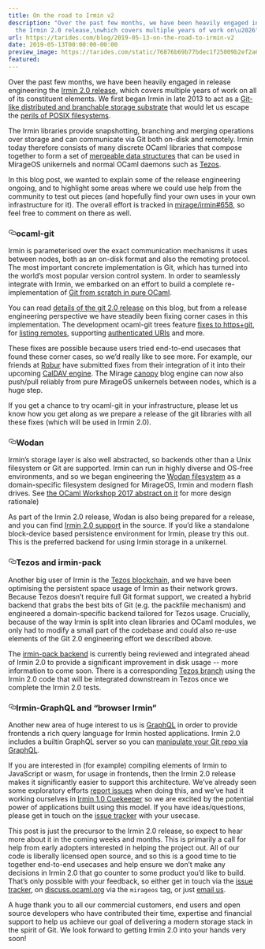 ```yaml
---
title: On the road to Irmin v2
description: "Over the past few months, we have been heavily engaged in release\nengineering
  the Irmin 2.0 release,\nwhich covers multiple years of work on\u2026"
url: https://tarides.com/blog/2019-05-13-on-the-road-to-irmin-v2
date: 2019-05-13T00:00:00-00:00
preview_image: https://tarides.com/static/76876b69b77bdec1f25009b2ef2a6d33/ed333/tree_canopy2.jpg
featured:
---
```


<p>Over the past few months, we have been heavily engaged in release
engineering the <a href="https://github.com/mirage/irmin/issues/658">Irmin 2.0 release</a>,
which covers multiple years of work on all of its constituent
elements. We first began Irmin in late 2013 to act as a
<a href="https://mirage.io/blog/introducing-irmin">Git-like distributed and branchable storage substrate</a>
that would let us escape the <a href="https://www.cl.cam.ac.uk/~pes20/SOSP15-paper102-submitted.pdf">perils of POSIX filesystems</a>.</p>
<p>The Irmin libraries provide snapshotting, branching and merging
operations over storage and can communicate via Git both on-disk and
remotely. Irmin today therefore consists of many discrete OCaml
libraries that compose together to form a set of <a href="https://blog.acolyer.org/2015/01/14/mergeable-persistent-data-structures/">mergeable data structures</a>
that can be used in MirageOS unikernels and normal OCaml daemons such
as <a href="http://tezos.com">Tezos</a>.</p>
<p>In this blog post, we wanted to explain some of the release
engineering ongoing, and to highlight some areas where we could use
help from the community to test out pieces (and hopefully find your
own uses in your own infrastructure for it).  The overall effort is
tracked in <a href="https://github.com/mirage/irmin/issues/658">mirage/irmin#658</a>, so
feel free to comment on there as well.</p>
<h3 id="ocaml-git" style="position:relative;"><a href="#ocaml-git" aria-label="ocaml git permalink" class="anchor before"><svg aria-hidden="true" focusable="false" height="16" version="1.1" viewBox="0 0 16 16" width="16"><path fill-rule="evenodd" d="M4 9h1v1H4c-1.5 0-3-1.69-3-3.5S2.55 3 4 3h4c1.45 0 3 1.69 3 3.5 0 1.41-.91 2.72-2 3.25V8.59c.58-.45 1-1.27 1-2.09C10 5.22 8.98 4 8 4H4c-.98 0-2 1.22-2 2.5S3 9 4 9zm9-3h-1v1h1c1 0 2 1.22 2 2.5S13.98 12 13 12H9c-.98 0-2-1.22-2-2.5 0-.83.42-1.64 1-2.09V6.25c-1.09.53-2 1.84-2 3.25C6 11.31 7.55 13 9 13h4c1.45 0 3-1.69 3-3.5S14.5 6 13 6z"></path></svg></a>ocaml-git</h3>
<p>Irmin is parameterised over the exact communication mechanisms it uses
between nodes, both as an on-disk format and also the remoting
protocol.  The most important concrete implementation is Git, which
has turned into the world’s most popular version control system.  In
order to seamlessly integrate with Irmin, we embarked on an effort to
build a complete re-implementation of
<a href="https://github.com/mirage/ocaml-git">Git from scratch in pure OCaml</a>.</p>
<p>You can read <a href="https://tarides.com/blog/2018-10-19-ocaml-git-2-0.html">details of the git 2.0 release</a>
on this blog, but from a release engineering perspective we have steadily
been fixing corner cases in this implementation.  The development
ocaml-git trees feature <a href="https://github.com/mirage/ocaml-git/pull/348">fixes to https+git</a>,
for <a href="https://github.com/mirage/ocaml-git/pull/351">listing remotes</a>, supporting
<a href="https://github.com/mirage/ocaml-git/pull/341">authenticated URIs</a> and
more.</p>
<p>These fixes are possible because users tried end-to-end usecases that
found these corner cases, so we’d really like to see more.  For
example, our friends at <a href="https://robur.io">Robur</a> have submitted fixes
from their integration of it into their upcoming <a href="https://github.com/roburio/caldav">CalDAV engine</a>.
The Mirage <a href="https://github.com/Engil/Canopy">canopy</a> blog engine can now also
push/pull reliably from pure MirageOS unikernels between nodes, which
is a huge step.</p>
<p>If you get a chance to try ocaml-git in your infrastructure, please
let us know how you get along as we prepare a release of the git
libraries with all these fixes (which will be used in Irmin 2.0).</p>
<h3 id="wodan" style="position:relative;"><a href="#wodan" aria-label="wodan permalink" class="anchor before"><svg aria-hidden="true" focusable="false" height="16" version="1.1" viewBox="0 0 16 16" width="16"><path fill-rule="evenodd" d="M4 9h1v1H4c-1.5 0-3-1.69-3-3.5S2.55 3 4 3h4c1.45 0 3 1.69 3 3.5 0 1.41-.91 2.72-2 3.25V8.59c.58-.45 1-1.27 1-2.09C10 5.22 8.98 4 8 4H4c-.98 0-2 1.22-2 2.5S3 9 4 9zm9-3h-1v1h1c1 0 2 1.22 2 2.5S13.98 12 13 12H9c-.98 0-2-1.22-2-2.5 0-.83.42-1.64 1-2.09V6.25c-1.09.53-2 1.84-2 3.25C6 11.31 7.55 13 9 13h4c1.45 0 3-1.69 3-3.5S14.5 6 13 6z"></path></svg></a>Wodan</h3>
<p>Irmin’s storage layer is also well abstracted, so backends other than
a Unix filesystem or Git are supported.  Irmin can run in highly
diverse and OS-free environments, and so we began engineering the
<a href="https://github.com/mirage/wodan">Wodan filesystem</a> as a
domain-specific filesystem designed for MirageOS, Irmin and modern
flash drives.  See <a href="https://g2p.github.io/research/wodan.pdf">the OCaml Workshop 2017 abstract on
it</a> for more design
rationale)</p>
<p>As part of the Irmin 2.0 release, Wodan is also being prepared for a
release, and you can find <a href="https://github.com/mirage/wodan/tree/master/src/wodan-irmin">Irmin 2.0
support</a>
in the source.  If you’d like a standalone block-device based
persistence environment for Irmin, please try this out.  This is the
preferred backend for using Irmin storage in a unikernel.</p>
<h3 id="tezos-and-irmin-pack" style="position:relative;"><a href="#tezos-and-irmin-pack" aria-label="tezos and irmin pack permalink" class="anchor before"><svg aria-hidden="true" focusable="false" height="16" version="1.1" viewBox="0 0 16 16" width="16"><path fill-rule="evenodd" d="M4 9h1v1H4c-1.5 0-3-1.69-3-3.5S2.55 3 4 3h4c1.45 0 3 1.69 3 3.5 0 1.41-.91 2.72-2 3.25V8.59c.58-.45 1-1.27 1-2.09C10 5.22 8.98 4 8 4H4c-.98 0-2 1.22-2 2.5S3 9 4 9zm9-3h-1v1h1c1 0 2 1.22 2 2.5S13.98 12 13 12H9c-.98 0-2-1.22-2-2.5 0-.83.42-1.64 1-2.09V6.25c-1.09.53-2 1.84-2 3.25C6 11.31 7.55 13 9 13h4c1.45 0 3-1.69 3-3.5S14.5 6 13 6z"></path></svg></a>Tezos and irmin-pack</h3>
<p>Another big user of Irmin is the <a href="https://tezos.com">Tezos blockchain</a>,
and we have been optimising the persistent space usage of Irmin as their
network grows.  Because Tezos doesn’t require full Git format support,
we created a hybrid backend that grabs the best bits of Git (e.g. the
packfile mechanism) and engineered a domain-specific backend tailored
for Tezos usage. Crucially, because of the way Irmin is split into
clean libraries and OCaml modules, we only had to modify a small part
of the codebase and could also re-use elements of the Git 2.0
engineering effort we described above.</p>
<p>The <a href="https://github.com/mirage/irmin/pull/615">irmin-pack backend</a> is
currently being reviewed and integrated ahead of Irmin 2.0 to provide
a significant improvement in disk usage -- more information to come soon.
There is a corresponding <a href="https://gitlab.com/samoht/tezos/tree/snapshot-irmin-pack">Tezos branch</a>
using the Irmin 2.0 code that will be integrated downstream in Tezos
once we complete the Irmin 2.0 tests.</p>
<h3 id="irmin-graphql-and-browser-irmin" style="position:relative;"><a href="#irmin-graphql-and-browser-irmin" aria-label="irmin graphql and browser irmin permalink" class="anchor before"><svg aria-hidden="true" focusable="false" height="16" version="1.1" viewBox="0 0 16 16" width="16"><path fill-rule="evenodd" d="M4 9h1v1H4c-1.5 0-3-1.69-3-3.5S2.55 3 4 3h4c1.45 0 3 1.69 3 3.5 0 1.41-.91 2.72-2 3.25V8.59c.58-.45 1-1.27 1-2.09C10 5.22 8.98 4 8 4H4c-.98 0-2 1.22-2 2.5S3 9 4 9zm9-3h-1v1h1c1 0 2 1.22 2 2.5S13.98 12 13 12H9c-.98 0-2-1.22-2-2.5 0-.83.42-1.64 1-2.09V6.25c-1.09.53-2 1.84-2 3.25C6 11.31 7.55 13 9 13h4c1.45 0 3-1.69 3-3.5S14.5 6 13 6z"></path></svg></a>Irmin-GraphQL and “browser Irmin”</h3>
<p>Another new area of huge interest to us is
<a href="https://graphql.org">GraphQL</a> in order to provide frontends a rich
query language for Irmin hosted applications.  Irmin 2.0 includes a
builtin GraphQL server so you can <a href="https://twitter.com/cuvius/status/1017136581755457539">manipulate your Git repo via
GraphQL</a>.</p>
<p>If you are interested in (for example) compiling elements of Irmin to
JavaScript or wasm, for usage in frontends, then the Irmin 2.0 release
makes it significantly easier to support this architecture.  We’ve
already seen some exploratory efforts <a href="https://github.com/mirage/irmin/issues/681">report issues</a>
when doing this, and we’ve had it working ourselves in <a href="http://roscidus.com/blog/blog/2015/04/28/cuekeeper-gitting-things-done-in-the-browser/">Irmin 1.0 Cuekeeper</a>
so we are excited by the potential power of applications built using
this model.  If you have ideas/questions, please get in touch on the
<a href="https://github.com/mirage/irmin/issues">issue tracker</a> with your
usecase.</p>
<p>This post is just the precursor to the Irmin 2.0 release, so expect to
hear more about it in the coming weeks and months.  This is primarily
a call for help from early adopters interested in helping the project
out.  All of our code is liberally licensed open source, and so this
is a good time to tie together end-to-end usecases and help ensure we
don’t make any decisions in Irmin 2.0 that go counter to some product
you’d like to build. That’s only possible with your feedback, so
either get in touch via the <a href="https://github.com/mirage/irmin/issues">issue tracker</a>, on
<a href="https://discuss.ocaml.org">discuss.ocaml.org</a> via the <code>mirageos</code> tag,
or just <a href="mailto:mirageos-devel@lists.xenproject.org">email us</a>.</p>
<p>A huge thank you to all our commercial customers, end users and open
source developers who have contributed their time, expertise and
financial support to help us achieve our goal of delivering a modern
storage stack in the spirit of Git. We look forward to getting Irmin
2.0 into your hands very soon!</p>
